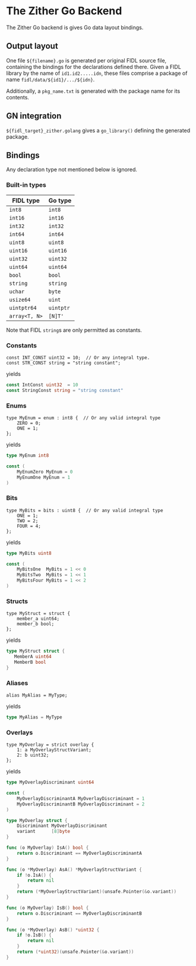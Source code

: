 # The Zither Go Backend

The Zither Go backend is gives Go data layout bindings.

## Output layout

One file `${filename}.go` is generated per original FIDL source file,
containing the bindings for the declarations defined there. Given a FIDL
library by the name of `id1.id2.....idn`, these files comprise a package of
name `fidl/data/${id1}/.../${idn}`.

Additionally, a `pkg_name.txt` is generated with the package name for its
contents.

## GN integration

`${fidl_target}_zither.golang` gives a `go_library()` defining the generated
package.

## Bindings

Any declaration type not mentioned below is ignored.

### Built-in types

| FIDL type     | Go type   |
| ------------- | --------- |
| `int8`        | `int8`    |
| `int16`       | `int16`   |
| `int32`       | `int32`   |
| `int64`       | `int64`   |
| `uint8`       | `uint8`   |
| `uint16`      | `uint16`  |
| `uint32`      | `uint32`  |
| `uint64`      | `uint64`  |
| `bool`        | `bool`    |
| `string`      | `string`  |
| `uchar`       | `byte`    |
| `usize64`     | `uint`    |
| `uintptr64`   | `uintptr` |
| `array<T, N>` | `[N]T'`   |

Note that FIDL `string`s are only permitted as constants.

### Constants

```fidl
const INT_CONST uint32 = 10;  // Or any integral type.
const STR_CONST string = "string constant";
```

yields

```go
const IntConst uint32  = 10
const StringConst string = "string constant"
```

### Enums

```fidl
type MyEnum = enum : int8 {  // Or any valid integral type
    ZERO = 0;
    ONE = 1;
};
```

yields

```go
type MyEnum int8

const (
    MyEnumZero MyEnum = 0
    MyEnumOne MyEnum = 1
)
```

### Bits

```fidl
type MyBits = bits : uint8 {  // Or any valid integral type
    ONE = 1;
    TWO = 2;
    FOUR = 4;
};
```

yields

```go
type MyBits uint8

const (
    MyBitsOne  MyBits = 1 << 0
    MyBitsTwo  MyBits = 1 << 1
    MyBitsFour MyBits = 1 << 2
)
```

### Structs

```fidl
type MyStruct = struct {
    member_a uint64;
    member_b bool;
};
```

yields

```go
type MyStruct struct {
   MemberA uint64
   MemberB bool
}
```

### Aliases

```fidl
alias MyAlias = MyType;
```

yields

```go
type MyAlias = MyType
```

### Overlays

```fidl
type MyOverlay = strict overlay {
    1: a MyOverlayStructVariant;
    2: b uint32;
};
```

yields

```go
type MyOverlayDiscriminant uint64

const (
	MyOverlayDiscriminantA MyOverlayDiscriminant = 1
	MyOverlayDiscriminantB MyOverlayDiscriminant = 2
)

type MyOverlay struct {
	Discriminant MyOverlayDiscriminant
	variant      [8]byte
}

func (o MyOverlay) IsA() bool {
	return o.Discriminant == MyOverlayDiscriminantA
}

func (o *MyOverlay) AsA() *MyOverlayStructVariant {
	if !o.IsA() {
		return nil
	}
	return (*MyOverlayStructVariant)(unsafe.Pointer(&o.variant))
}

func (o MyOverlay) IsB() bool {
	return o.Discriminant == MyOverlayDiscriminantB
}

func (o *MyOverlay) AsB() *uint32 {
	if !o.IsB() {
		return nil
	}
	return (*uint32)(unsafe.Pointer(&o.variant))
}
```